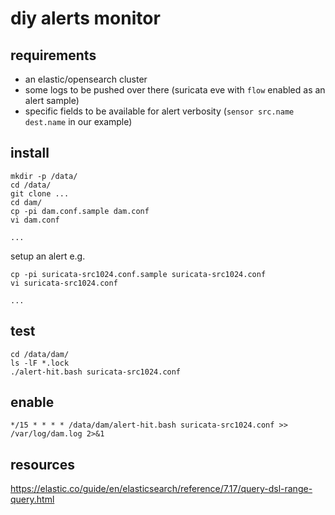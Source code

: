 # diy alerts monitor

## requirements

- an elastic/opensearch cluster
- some logs to be pushed over there (suricata eve with `flow` enabled as an alert sample)
- specific fields to be available for alert verbosity (`sensor src.name dest.name` in our example)

## install

	mkdir -p /data/
	cd /data/
	git clone ...
	cd dam/
	cp -pi dam.conf.sample dam.conf
	vi dam.conf

	...

setup an alert e.g.

	cp -pi suricata-src1024.conf.sample suricata-src1024.conf
	vi suricata-src1024.conf

	...

## test

	cd /data/dam/
	ls -lF *.lock
	./alert-hit.bash suricata-src1024.conf

## enable

```
*/15 * * * * /data/dam/alert-hit.bash suricata-src1024.conf >> /var/log/dam.log 2>&1
```

## resources

https://elastic.co/guide/en/elasticsearch/reference/7.17/query-dsl-range-query.html

